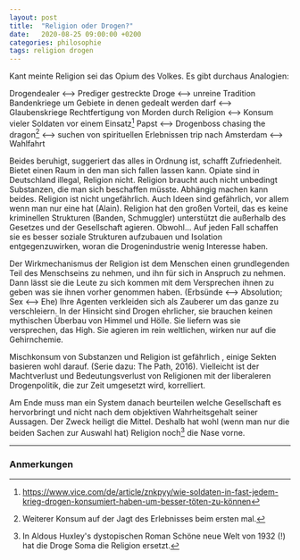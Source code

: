 ```yaml
---
layout: post
title:  "Religion oder Drogen?"
date:   2020-08-25 09:00:00 +0200
categories: philosophie
tags: religion drogen
---
```


Kant meinte Religion sei das Opium des Volkes. Es gibt durchaus Analogien:

Drogendealer <--> Prediger
gestreckte Droge <--> unreine Tradition
Bandenkriege um Gebiete in denen gedealt werden darf <--> Glaubenskriege
Rechtfertigung von Morden durch Religion <--> Konsum vieler Soldaten vor einem Einsatz[^1]
Papst <--> Drogenboss
chasing the dragon[^2] <--> suchen von spirituellen Erlebnissen
trip nach Amsterdam <--> Wahlfahrt

[^1]: https://www.vice.com/de/article/znkpyy/wie-soldaten-in-fast-jedem-krieg-drogen-konsumiert-haben-um-besser-töten-zu-können
[^2]: Weiterer Konsum auf der Jagt des Erlebnisses beim ersten mal.

Beides beruhigt, suggeriert das alles in Ordnung ist, schafft Zufriedenheit. Bietet einen Raum in den man sich fallen lassen kann. Opiate sind in Deutschland illegal, Religion nicht. Religion braucht auch nicht unbedingt Substanzen, die man sich beschaffen müsste. Abhängig machen kann beides. Religion ist nicht ungefährlich. Auch Ideen sind gefährlich, vor allem wenn man nur eine hat (Alain). Religion hat den großen Vorteil, das es keine kriminellen Strukturen (Banden, Schmuggler) unterstützt die außerhalb des Gesetzes und der Gesellschaft agieren. Obwohl... Auf jeden Fall schaffen sie es besser soziale Strukturen aufzubauen und Isolation entgegenzuwirken, woran die Drogenindustrie wenig Interesse haben.

Der Wirkmechanismus der Religion ist dem Menschen einen grundlegenden Teil des Menschseins zu nehmen, und ihn für sich in Anspruch zu nehmen. Dann lässt sie die Leute zu sich kommen mit dem Versprechen ihnen zu geben was sie ihnen vorher genommen haben. (Erbsünde <--> Absolution; Sex <--> Ehe)
Ihre Agenten verkleiden sich als Zauberer um das ganze zu verschleiern. In der Hinsicht sind Drogen ehrlicher, sie brauchen keinen mythischen Überbau von Himmel und Hölle. Sie liefern was sie versprechen, das High. Sie agieren im rein weltlichen, wirken nur auf die Gehirnchemie. 

Mischkonsum von Substanzen und Religion ist gefährlich , einige Sekten basieren wohl darauf. (Serie dazu: The Path, 2016).
Vielleicht ist der Machtverlust und Bedeutungsverlust von Religionen mit der liberaleren Drogenpolitik, die zur Zeit umgesetzt wird, korrelliert. 

Am Ende muss man ein System danach beurteilen welche Gesellschaft es hervorbringt und nicht nach dem objektiven Wahrheitsgehalt seiner Aussagen. Der Zweck heiligt die Mittel. Deshalb hat wohl (wenn man nur die beiden Sachen zur Auswahl hat) Religion noch[^3] die Nase vorne.

[^3]: In Aldous Huxley's dystopischen Roman Schöne neue Welt von 1932 (!) hat die Droge Soma die Religion ersetzt. 

------------------------
### Anmerkungen







